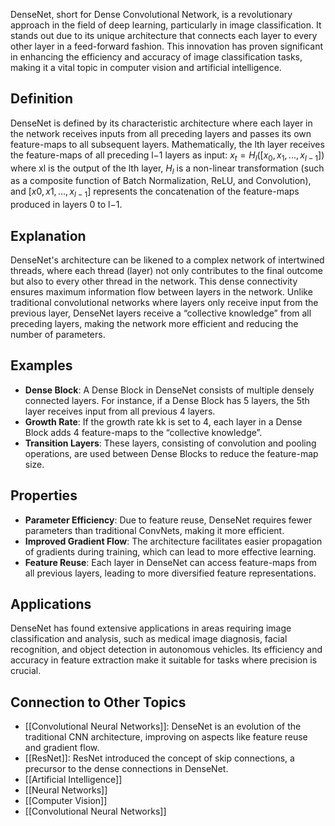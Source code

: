 DenseNet, short for Dense Convolutional Network, is a revolutionary approach in the field of deep learning, particularly in image classification. It stands out due to its unique architecture that connects each layer to every other layer in a feed-forward fashion. This innovation has proven significant in enhancing the efficiency and accuracy of image classification tasks, making it a vital topic in computer vision and artificial intelligence.

## Definition

DenseNet is defined by its characteristic architecture where each layer in the network receives inputs from all preceding layers and passes its own feature-maps to all subsequent layers. Mathematically, the lth layer receives the feature-maps of all preceding l−1 layers as input: 
$x_t = H_l([x_0, x_1, ..., x_{l - 1}])$
where xl is the output of the lth layer, $H_l$ is a non-linear transformation (such as a composite function of Batch Normalization, ReLU, and Convolution), and $[x0,x1,...,x_{l−1}]$ represents the concatenation of the feature-maps produced in layers 0 to l−1.

## Explanation

DenseNet's architecture can be likened to a complex network of intertwined threads, where each thread (layer) not only contributes to the final outcome but also to every other thread in the network. This dense connectivity ensures maximum information flow between layers in the network. Unlike traditional convolutional networks where layers only receive input from the previous layer, DenseNet layers receive a “collective knowledge” from all preceding layers, making the network more efficient and reducing the number of parameters.

## Examples

- **Dense Block**: A Dense Block in DenseNet consists of multiple densely connected layers. For instance, if a Dense Block has 5 layers, the 5th layer receives input from all previous 4 layers.
- **Growth Rate**: If the growth rate kk is set to 4, each layer in a Dense Block adds 4 feature-maps to the “collective knowledge”.
- **Transition Layers**: These layers, consisting of convolution and pooling operations, are used between Dense Blocks to reduce the feature-map size.

## Properties

- **Parameter Efficiency**: Due to feature reuse, DenseNet requires fewer parameters than traditional ConvNets, making it more efficient.
- **Improved Gradient Flow**: The architecture facilitates easier propagation of gradients during training, which can lead to more effective learning.
- **Feature Reuse**: Each layer in DenseNet can access feature-maps from all previous layers, leading to more diversified feature representations.

## Applications

DenseNet has found extensive applications in areas requiring image classification and analysis, such as medical image diagnosis, facial recognition, and object detection in autonomous vehicles. Its efficiency and accuracy in feature extraction make it suitable for tasks where precision is crucial.

## Connection to Other Topics

- [[Convolutional Neural Networks]]: DenseNet is an evolution of the traditional CNN architecture, improving on aspects like feature reuse and gradient flow.
- [[ResNet]]: ResNet introduced the concept of skip connections, a precursor to the dense connections in DenseNet.
-  [[Artificial Intelligence]]
- [[Neural Networks]]
- [[Computer Vision]]
- [[Convolutional Neural Networks]] 